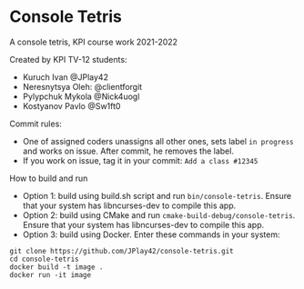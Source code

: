 # Console Tetris
A console tetris, KPI course work 2021-2022

Created by KPI TV-12 students:
- Kuruch Ivan @JPlay42
- Neresnytsya Oleh: @clientforgit
- Pylypchuk Mykola @Nick4uogl
- Kostyanov Pavlo @Sw1ft0

Commit rules:
- One of assigned coders unassigns all other ones, sets label `in progress` and works on issue. After commit, he removes the label.
- If you work on issue, tag it in your commit: `Add a class #12345`

How to build and run
- Option 1: build using build.sh script and run `bin/console-tetris`. Ensure that your system has libncurses-dev to compile this app.
- Option 2: build using CMake and run `cmake-build-debug/console-tetris`. Ensure that your system has libncurses-dev to compile this app.
- Option 3: build using Docker. Enter these commands in your system:
```
git clone https://github.com/JPlay42/console-tetris.git
cd console-tetris
docker build -t image .
docker run -it image
```
